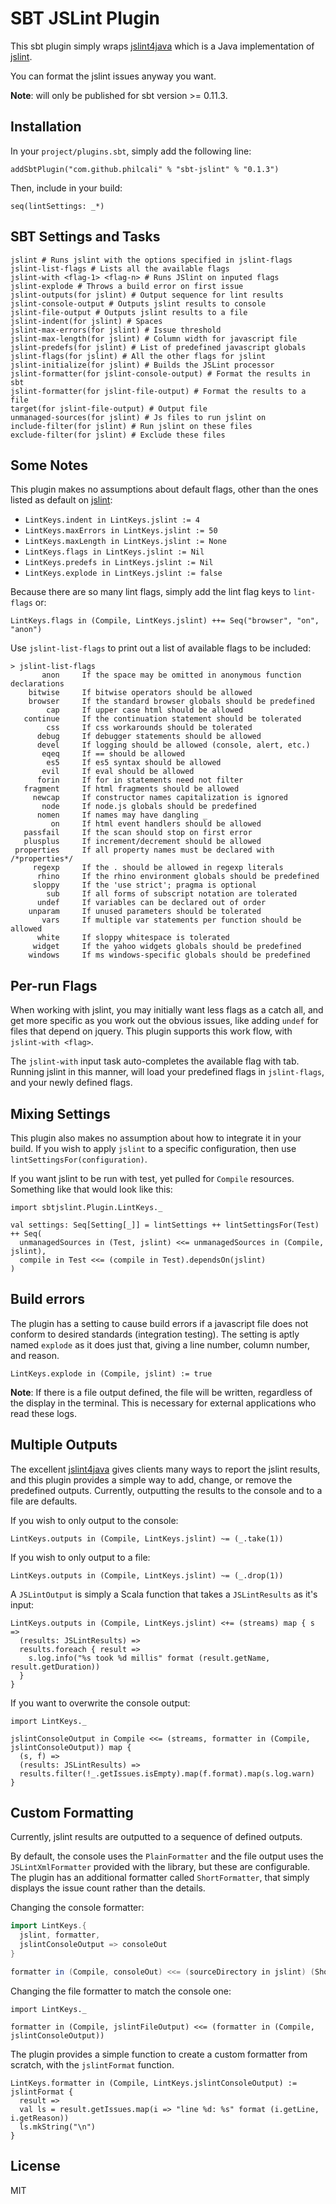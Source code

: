 # SBT JSLint Plugin

This sbt plugin simply wraps [jslint4java][1] which is a Java implementation
of [jslint][2].

You can format the jslint issues anyway you want.

__Note__: will only be published for sbt version >= 0.11.3.

## Installation

In your `project/plugins.sbt`, simply add the following line:

`addSbtPlugin("com.github.philcali" % "sbt-jslint" % "0.1.3")`

Then, include in your build:

`seq(lintSettings: _*)`

## SBT Settings and Tasks

```
jslint # Runs jslint with the options specified in jslint-flags
jslint-list-flags # Lists all the available flags
jslint-with <flag-1> <flag-n> # Runs JSlint on inputed flags
jslint-explode # Throws a build error on first issue
jslint-outputs(for jslint) # Output sequence for lint results
jslint-console-output # Outputs jslint results to console
jslint-file-output # Outputs jslint results to a file
jslint-indent(for jslint) # Spaces
jslint-max-errors(for jslint) # Issue threshold
jslint-max-length(for jslint) # Column width for javascript file
jslint-predefs(for jslint) # List of predefined javascript globals
jslint-flags(for jslint) # All the other flags for jslint
jslint-initialize(for jslint) # Builds the JSLint processor
jslint-formatter(for jslint-console-output) # Format the results in sbt
jslint-formatter(for jslint-file-output) # Format the results to a file
target(for jslint-file-output) # Output file
unmanaged-sources(for jslint) # Js files to run jslint on
include-filter(for jslint) # Run jslint on these files
exclude-filter(for jslint) # Exclude these files
```

## Some Notes

This plugin makes no assumptions about default flags, other than the ones listed
as default on [jslint][2]:

- `LintKeys.indent in LintKeys.jslint := 4`
- `LintKeys.maxErrors in LintKeys.jslint := 50`
- `LintKeys.maxLength in LintKeys.jslint := None`
- `LintKeys.flags in LintKeys.jslint := Nil`
- `LintKeys.predefs in LintKeys.jslint := Nil`
- `LintKeys.explode in LintKeys.jslint := false`

Because there are so many lint flags, simply add the lint flag keys to
`lint-flags` or:

```
LintKeys.flags in (Compile, LintKeys.jslint) ++= Seq("browser", "on", "anon")
```

Use `jslint-list-flags` to print out a list of available flags to be included:

```
> jslint-list-flags
       anon     If the space may be omitted in anonymous function declarations
    bitwise     If bitwise operators should be allowed
    browser     If the standard browser globals should be predefined
        cap     If upper case html should be allowed
   continue     If the continuation statement should be tolerated
        css     If css workarounds should be tolerated
      debug     If debugger statements should be allowed
      devel     If logging should be allowed (console, alert, etc.)
       eqeq     If == should be allowed
        es5     If es5 syntax should be allowed
       evil     If eval should be allowed
      forin     If for in statements need not filter
   fragment     If html fragments should be allowed
     newcap     If constructor names capitalization is ignored
       node     If node.js globals should be predefined
      nomen     If names may have dangling _
         on     If html event handlers should be allowed
   passfail     If the scan should stop on first error
   plusplus     If increment/decrement should be allowed
 properties     If all property names must be declared with /*properties*/
     regexp     If the . should be allowed in regexp literals
      rhino     If the rhino environment globals should be predefined
     sloppy     If the 'use strict'; pragma is optional
        sub     If all forms of subscript notation are tolerated
      undef     If variables can be declared out of order
    unparam     If unused parameters should be tolerated
       vars     If multiple var statements per function should be allowed
      white     If sloppy whitespace is tolerated
     widget     If the yahoo widgets globals should be predefined
    windows     If ms windows-specific globals should be predefined
```

## Per-run Flags

When working with jslint, you may initially want less flags as a
catch all, and get more specific as you work out the obvious issues, like
adding `undef` for files that depend on jquery. This plugin supports this
work flow, with `jslint-with <flag>`.

The `jslint-with` input task auto-completes the available flag with tab.
Running jslint in this manner, will load your predefined flags in `jslint-flags`,
and your newly defined flags.

## Mixing Settings

This plugin also makes no assumption about how to integrate it in your build.
If you wish to apply `jslint` to a specific configuration, then use
`lintSettingsFor(configuration)`.

If you want jslint to be run with test, yet pulled for `Compile` resources.
Something like that would look like this:

```
import sbtjslint.Plugin.LintKeys._

val settings: Seq[Setting[_]] = lintSettings ++ lintSettingsFor(Test) ++ Seq(
  unmanagedSources in (Test, jslint) <<= unmanagedSources in (Compile, jslint),
  compile in Test <<= (compile in Test).dependsOn(jslint)
)
```

## Build errors

The plugin has a setting to cause build errors if a javascript file does not
conform to desired standards (integration testing). The setting is aptly named
`explode` as it does just that, giving a line number, column number, and reason.

```
LintKeys.explode in (Compile, jslint) := true
```

__Note__: If there is a file output defined, the file will be written,
regardless of the display in the terminal. This is necessary for external
applications who read these logs.

## Multiple Outputs

The excellent [jslint4java][1] gives clients many ways to report the jslint
results, and this plugin provides a simple way to add, change, or remove
the predefined outputs. Currently, outputting the results to the console and
to a file are defaults.

If you wish to only output to the console:

`LintKeys.outputs in (Compile, LintKeys.jslint) ~= (_.take(1))`

If you wish to only output to a file:

`LintKeys.outputs in (Compile, LintKeys.jslint) ~= (_.drop(1))`

A `JSLintOutput` is simply a Scala function that takes a `JSLintResults` as
it's input:

```
LintKeys.outputs in (Compile, LintKeys.jslint) <+= (streams) map { s =>
  (results: JSLintResults) =>
  results.foreach { result =>
    s.log.info("%s took %d millis" format (result.getName, result.getDuration))
  }
}
```

If you want to overwrite the console output:

```
import LintKeys._

jslintConsoleOutput in Compile <<= (streams, formatter in (Compile, jslintConsoleOutput)) map {
  (s, f) =>
  (results: JSLintResults) =>
  results.filter(!_.getIssues.isEmpty).map(f.format).map(s.log.warn)
}
```

## Custom Formatting

Currently, jslint results are outputted to a sequence of defined outputs.

By default, the console uses the `PlainFormatter` and the file output uses the
`JSLintXmlFormatter` provided with the library, but these are configurable.
The plugin has an additional formatter called `ShortFormatter`, that simply
displays the issue count rather than the details.

Changing the console formatter:

``` scala
import LintKeys.{
  jslint, formatter,
  jslintConsoleOutput => consoleOut
}

formatter in (Compile, consoleOut) <<= (sourceDirectory in jslint) (ShortFormatter)
```

Changing the file formatter to match the console one:

```
import LintKeys._

formatter in (Compile, jslintFileOutput) <<= (formatter in (Compile, jslintConsoleOutput))
```

The plugin provides a simple function to create a custom formatter from scratch,
with the `jslintFormat` function.

```
LintKeys.formatter in (Compile, LintKeys.jslintConsoleOutput) := jslintFormat {
  result =>
  val ls = result.getIssues.map(i => "line %d: %s" format (i.getLine, i.getReason))
  ls.mkString("\n")
}
```

## License

MIT

[1]: https://github.com/happygiraffe/jslint4java
[2]: http://jslint.com/
